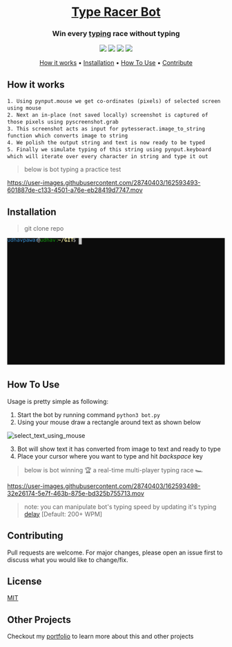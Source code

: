 <!-- Header -->
<h1 align="center"><a href="https://github.com/UdhavPawar/TypeRacerBot">Type Racer Bot</a></h1>
<!-- Description -->
<h3 align="center">Win every <a href="https://play.typeracer.com/" target="_blank">typing</a> race without typing</h3>

<!-- Labels -->
<p align="center">
  <img src="https://img.shields.io/badge/package-bot-blue.svg?style=flat">
  <img src="https://img.shields.io/badge/code-python3-orange.svg?style=flat">
  <img src="https://img.shields.io/badge/build-passing-green.svg?style=flat">
  <img src="https://img.shields.io/badge/license-MIT-yellow.svg?style=flat">
</p>

<!-- Jumpers -->
<p align="center">
  <a href="#how-it-works">How it works</a> •
  <a href="#installation">Installation</a> •
  <a href="#how-to-use">How To Use</a> •
  <a href="#contributing">Contribute</a>
</p>

## How it works
```
1. Using pynput.mouse we get co-ordinates (pixels) of selected screen using mouse
2. Next an in-place (not saved locally) screenshot is captured of those pixels using pyscreenshot.grab
3. This screenshot acts as input for pytesseract.image_to_string function which converts image to string
4. We polish the output string and text is now ready to be typed
5. Finally we simulate typing of this string using pynput.keyboard which will iterate over every character in string and type it out
```
> below is bot typing a practice test

https://user-images.githubusercontent.com/28740403/162593493-601887de-c133-4501-a76e-eb28419d7747.mov


## Installation
> git clone repo

![git clone repo](./svgs/installation.svg)

## How To Use
Usage is pretty simple as following:
1. Start the bot by running command `python3 bot.py`
2. Using your mouse draw a rectangle around text as shown below

![select_text_using_mouse](https://user-images.githubusercontent.com/28740403/163098875-6c1e9480-ab9c-4aaa-be98-f4a4e3b41a79.png)

3. Bot will show text it has converted from image to text and ready to type
4. Place your cursor where you want to type and hit _backspace_ key
> below is bot winning 🏆 a real-time multi-player typing race 🏎️

https://user-images.githubusercontent.com/28740403/162593498-32e26174-5e7f-463b-875e-bd325b755713.mov

> note: you can manipulate bot's typing speed by updating it's typing [delay](https://github.com/UdhavPawar/TypeRacerBot/blob/master/bot.py#L35) [Default: 200+ WPM]

## Contributing
Pull requests are welcome. For major changes, please open an issue first to discuss what you would like to change/fix.

## License
[MIT](https://github.com/UdhavPawar/TypeRacerBot/blob/master/LICENSE)

## Other Projects
Checkout my [portfolio](https://udhav.com/) to learn more about this and other projects
